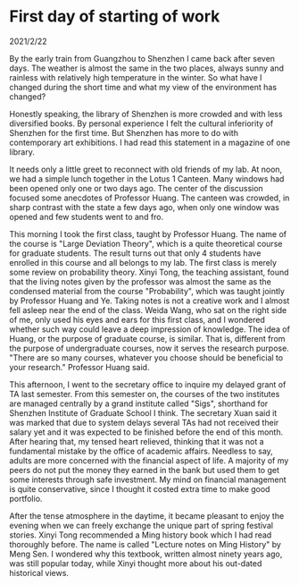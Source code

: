 # First day of starting of work
2021/2/22

By the early train from Guangzhou to Shenzhen I came back after seven days.
The weather is almost the same in the two places, always sunny and rainless
with relatively high temperature in the winter. So what have I changed
during the short time and what my view of the environment has changed?

Honestly speaking, the library of Shenzhen is more crowded and with less diversified books.
By personal experience I felt the cultural inferiority of Shenzhen for the first time.
But Shenzhen has more to do with contemporary art exhibitions. I had read this statement in a
magazine of one library.

It needs only a little greet to reconnect with old friends of my lab. At noon, we had
a simple lunch together in the Lotus 1 Canteen. Many windows had been opened only one or two days
ago. The center of the discussion focused some anecdotes of Professor Huang.
The canteen was crowded, in sharp contrast with the state a few days ago, when only one window
was opened and few students went to and fro.

This morning I took the first class, taught by Professor Huang. The name of the course is
"Large Deviation Theory", which is a quite theoretical course for graduate students.
The result turns out that only 4 students have enrolled in this course and all belongs
to my lab. The first class is merely some review on probability theory. Xinyi Tong, the
teaching assistant, found that the living notes given by the professor was almost the same
as the condensed material from the course "Probability", which was taught jointly by
Professor Huang and Ye. Taking notes is not a creative work and I almost fell asleep near
the end of the class. Weida Wang, who sat on the right side of me, only used his eyes
and ears for this first class, and I wondered whether such way could leave a deep impression
of knowledge. The idea of Huang, or the purpose of graduate course, is similar. That is,
different from the purpose of undergraduate courses, now it serves the research purpose.
"There are so many courses, whatever you choose should be beneficial to your research."
Professor Huang said.

This afternoon, I went to the secretary office to inquire my delayed grant of TA last semester.
From this semester on, the courses of the two institutes are managed centrally by a grand
institute called "Sigs", shorthand for Shenzhen Institute of Graduate School I think.
The secretary Xuan said it was marked that due to system delays several TAs had not received
their salary yet and it was expected to be finished before the end of this month.
After hearing that, my tensed heart relieved, thinking that it was not a fundamental mistake
by the office of academic affairs. Needless to say, adults are more concerned with the
financial aspect of life. A majority of my peers do not put the money they earned
in the bank but used them to get some interests through safe investment.
My mind on financial management is quite conservative, since I thought it costed extra time
to make good portfolio.

After the tense atmosphere in the daytime, it became pleasant to enjoy the evening when we
can freely exchange the unique part of spring festival stories. Xinyi Tong
recommended a Ming history book which I had read thoroughly before. The name is called
"Lecture notes on Ming History" by Meng Sen. I wondered why
this textbook, written almost ninety years ago, was still popular today, while Xinyi
thought more about his out-dated historical views.
